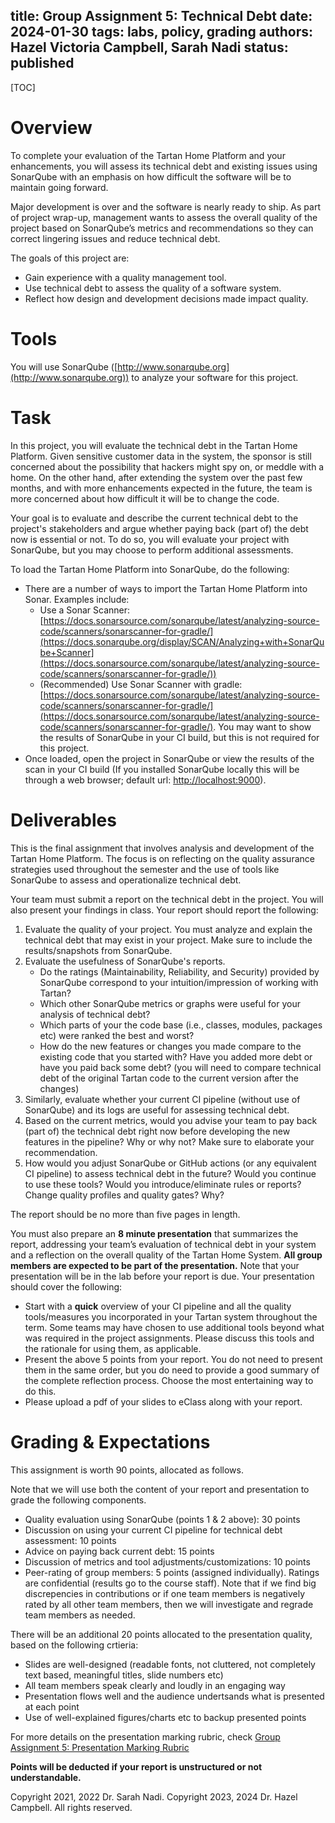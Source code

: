 title: Group Assignment 5: Technical Debt
date: 2024-01-30
tags: labs, policy, grading
authors: Hazel Victoria Campbell, Sarah Nadi
status: published
----

[TOC]

# Overview 

To complete your evaluation of the Tartan Home Platform and your enhancements, you will assess its technical debt and existing issues using SonarQube with an emphasis on how difficult the software will be to maintain going forward. 

Major development is over and the software is nearly ready to ship. As part of project wrap-up, management wants to assess the overall quality of the project based on SonarQube’s metrics and recommendations so they can correct lingering issues and reduce technical debt. 

The goals of this project are: 

*	Gain experience with a quality management tool.
*	Use technical debt to assess the quality of a software system.
*	Reflect how design and development decisions made impact quality.

# Tools

You will use SonarQube ([http://www.sonarqube.org](http://www.sonarqube.org)) to analyze your software for this project. 

# Task

In this project, you will evaluate the technical debt in the Tartan Home Platform. Given sensitive customer data in the system, the sponsor is still concerned about the possibility that hackers might spy on, or meddle with a home. On the other hand, after extending the system over the past few months, and with more enhancements expected in the future, the team is more concerned about how difficult it will be to change the code.  

Your goal is to evaluate and describe the current technical debt to the project's stakeholders and argue whether paying back (part of) the debt now is essential or not. To do so, you will evaluate your project with SonarQube, but you may choose to perform additional assessments.

To load the Tartan Home Platform into SonarQube, do the following: 

*	There are a number of ways to import the Tartan Home Platform into Sonar. Examples include: 
	* Use a Sonar Scanner: [https://docs.sonarsource.com/sonarqube/latest/analyzing-source-code/scanners/sonarscanner-for-gradle/](https://docs.sonarqube.org/display/SCAN/Analyzing+with+SonarQube+Scanner](https://docs.sonarsource.com/sonarqube/latest/analyzing-source-code/scanners/sonarscanner-for-gradle/))
	* (Recommended) Use Sonar Scanner with gradle: [https://docs.sonarsource.com/sonarqube/latest/analyzing-source-code/scanners/sonarscanner-for-gradle/](https://docs.sonarsource.com/sonarqube/latest/analyzing-source-code/scanners/sonarscanner-for-gradle/). You may want to show the results of SonarQube in your CI build, but this is not required for this project.
*	Once loaded, open the project in SonarQube or view the results of the scan in your CI build (If you installed SonarQube locally this will be through a web browser; default url: [http://localhost:9000](http://localhost:9000)). 

# Deliverables

This is the final assignment that involves analysis and development of the Tartan Home Platform. The focus is on reflecting on the quality assurance strategies used throughout the semester and the use of tools like SonarQube to assess and operationalize technical debt.

Your team must submit a report on the technical debt in the project. You will also present your findings in class. Your report should report the following:

1.	Evaluate the quality of your project. You must analyze and explain the technical debt that may exist in your project. Make sure to include the results/snapshots from SonarQube.
2.	Evaluate the usefulness of SonarQube's reports. 
	* Do the ratings (Maintainability, Reliability, and Security) provided by SonarQube correspond to your intuition/impression of working with Tartan? 
	* Which other SonarQube metrics or graphs were useful for your analysis of technical debt? 
	* Which parts of your the code base (i.e., classes, modules, packages etc) were ranked the best and worst?
	* How do the new features or changes you made compare to the existing code that you started with? Have you added more debt or have you paid back some debt? (you will need to compare technical debt of the original Tartan code to the current version after the changes)
3.	Similarly, evaluate whether your current CI pipeline (without use of SonarQube) and its logs are useful for assessing technical debt.
4. Based on the current metrics, would you advise your team to pay back (part of) the technical debt right now before developing the new features in the pipeline? Why or why not? Make sure to elaborate your recommendation.
5.	How would you adjust SonarQube or GitHub actions (or any equivalent CI pipeline) to assess technical debt in the future? Would you continue to use these tools? Would you introduce/eliminate rules or reports? Change quality profiles and quality gates? Why? 

The report should be no more than five pages in length.

You must also prepare an **8 minute presentation** that summarizes the report, addressing your team’s evaluation of technical debt in your system and a reflection on the overall quality of the Tartan Home System. **All group members are expected to be part of the presentation.** Note that your presentation will be in the lab before your report is due. Your presentation should cover the following:

* Start with a **quick** overview of your CI pipeline and all the quality tools/measures you incorporated in your Tartan system throughout the term. Some teams may have chosen to use additional tools beyond what was required in the project assignments. Please discuss this tools and the rationale for using them, as applicable.
* Present the above 5 points from your report. You do not need to present them in the same order, but you do need to provide a good summary of the complete reflection process. Choose the most entertaining way to do this.
* Please upload a pdf of your slides to eClass along with your report.

# Grading & Expectations

This assignment is worth 90 points, allocated as follows. 

Note that we will use both the content of your report and presentation to grade the following components.

*	Quality evaluation using SonarQube (points 1 & 2 above): 30 points 
*	Discussion on using your current CI pipeline for technical debt assessment: 10 points
*  Advice on paying back current debt: 15 points
*	Discussion of metrics and tool adjustments/customizations: 10 points
* Peer-rating of group members: 5 points (assigned individually). Ratings are confidential (results go to the course staff). Note that if we find big discrepencies in contributions or if one team members is negatively rated by all other team members, then we will investigate and regrade team members as needed.

There will be an additional 20 points allocated to the presentation quality, based on the following crtieria:

* Slides are well-designed (readable fonts, not cluttered, not completely text based, meaningful titles, slide numbers etc)
* All team members speak clearly and loudly in an engaging way
* Presentation flows well and the audience undertsands what is presented at each point
* Use of well-explained figures/charts etc to backup presented points

For more details on the presentation marking rubric, check [Group Assignment 5: Presentation Marking Rubric]({filename}/general/presentation-rubric.md)

**Points will be deducted if your report is unstructured or not understandable.**

Copyright 2021, 2022 Dr. Sarah Nadi. Copyright 2023, 2024 Dr. Hazel Campbell. All rights reserved.

